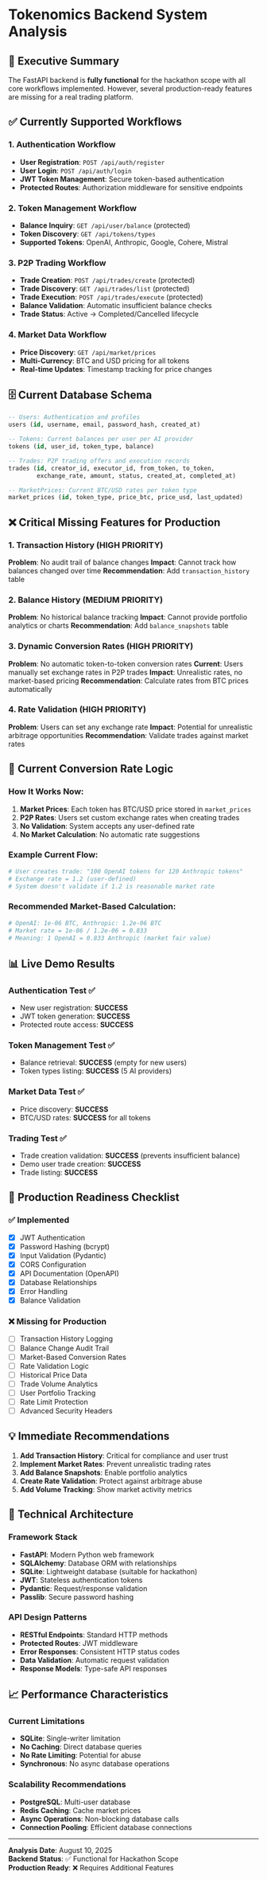 # Tokenomics Backend System Analysis

## 🎯 Executive Summary

The FastAPI backend is **fully functional** for the hackathon scope with all core workflows implemented. However, several production-ready features are missing for a real trading platform.

## ✅ Currently Supported Workflows

### 1. Authentication Workflow
- **User Registration**: `POST /api/auth/register`
- **User Login**: `POST /api/auth/login`
- **JWT Token Management**: Secure token-based authentication
- **Protected Routes**: Authorization middleware for sensitive endpoints

### 2. Token Management Workflow
- **Balance Inquiry**: `GET /api/user/balance` (protected)
- **Token Discovery**: `GET /api/tokens/types`
- **Supported Tokens**: OpenAI, Anthropic, Google, Cohere, Mistral

### 3. P2P Trading Workflow
- **Trade Creation**: `POST /api/trades/create` (protected)
- **Trade Discovery**: `GET /api/trades/list` (protected)
- **Trade Execution**: `POST /api/trades/execute` (protected)
- **Balance Validation**: Automatic insufficient balance checks
- **Trade Status**: Active → Completed/Cancelled lifecycle

### 4. Market Data Workflow
- **Price Discovery**: `GET /api/market/prices`
- **Multi-Currency**: BTC and USD pricing for all tokens
- **Real-time Updates**: Timestamp tracking for price changes

## 🗄️ Current Database Schema

```sql
-- Users: Authentication and profiles
users (id, username, email, password_hash, created_at)

-- Tokens: Current balances per user per AI provider
tokens (id, user_id, token_type, balance)

-- Trades: P2P trading offers and execution records
trades (id, creator_id, executor_id, from_token, to_token, 
        exchange_rate, amount, status, created_at, completed_at)

-- MarketPrices: Current BTC/USD rates per token type
market_prices (id, token_type, price_btc, price_usd, last_updated)
```

## ❌ Critical Missing Features for Production

### 1. Transaction History (HIGH PRIORITY)
**Problem**: No audit trail of balance changes
**Impact**: Cannot track how balances changed over time
**Recommendation**: Add `transaction_history` table

### 2. Balance History (MEDIUM PRIORITY)
**Problem**: No historical balance tracking
**Impact**: Cannot provide portfolio analytics or charts
**Recommendation**: Add `balance_snapshots` table

### 3. Dynamic Conversion Rates (HIGH PRIORITY)
**Problem**: No automatic token-to-token conversion rates
**Current**: Users manually set exchange rates in P2P trades
**Impact**: Unrealistic rates, no market-based pricing
**Recommendation**: Calculate rates from BTC prices automatically

### 4. Rate Validation (HIGH PRIORITY)
**Problem**: Users can set any exchange rate
**Impact**: Potential for unrealistic arbitrage opportunities
**Recommendation**: Validate trades against market rates

## 🔄 Current Conversion Rate Logic

### How It Works Now:
1. **Market Prices**: Each token has BTC/USD price stored in `market_prices`
2. **P2P Rates**: Users set custom exchange rates when creating trades
3. **No Validation**: System accepts any user-defined rate
4. **No Market Calculation**: No automatic rate suggestions

### Example Current Flow:
```python
# User creates trade: "100 OpenAI tokens for 120 Anthropic tokens"
# Exchange rate = 1.2 (user-defined)
# System doesn't validate if 1.2 is reasonable market rate
```

### Recommended Market-Based Calculation:
```python
# OpenAI: 1e-06 BTC, Anthropic: 1.2e-06 BTC
# Market rate = 1e-06 / 1.2e-06 = 0.833
# Meaning: 1 OpenAI = 0.833 Anthropic (market fair value)
```

## 📊 Live Demo Results

### Authentication Test ✅
- New user registration: **SUCCESS**
- JWT token generation: **SUCCESS**
- Protected route access: **SUCCESS**

### Token Management Test ✅
- Balance retrieval: **SUCCESS** (empty for new users)
- Token types listing: **SUCCESS** (5 AI providers)

### Market Data Test ✅
- Price discovery: **SUCCESS**
- BTC/USD rates: **SUCCESS** for all tokens

### Trading Test ✅
- Trade creation validation: **SUCCESS** (prevents insufficient balance)
- Demo user trade creation: **SUCCESS**
- Trade listing: **SUCCESS**

## 🚀 Production Readiness Checklist

### ✅ Implemented
- [x] JWT Authentication
- [x] Password Hashing (bcrypt)
- [x] Input Validation (Pydantic)
- [x] CORS Configuration
- [x] API Documentation (OpenAPI)
- [x] Database Relationships
- [x] Error Handling
- [x] Balance Validation

### ❌ Missing for Production
- [ ] Transaction History Logging
- [ ] Balance Change Audit Trail
- [ ] Market-Based Conversion Rates
- [ ] Rate Validation Logic
- [ ] Historical Price Data
- [ ] Trade Volume Analytics
- [ ] User Portfolio Tracking
- [ ] Rate Limit Protection
- [ ] Advanced Security Headers

## 💡 Immediate Recommendations

1. **Add Transaction History**: Critical for compliance and user trust
2. **Implement Market Rates**: Prevent unrealistic trading rates
3. **Add Balance Snapshots**: Enable portfolio analytics
4. **Create Rate Validation**: Protect against arbitrage abuse
5. **Add Volume Tracking**: Show market activity metrics

## 🔧 Technical Architecture

### Framework Stack
- **FastAPI**: Modern Python web framework
- **SQLAlchemy**: Database ORM with relationships
- **SQLite**: Lightweight database (suitable for hackathon)
- **JWT**: Stateless authentication tokens
- **Pydantic**: Request/response validation
- **Passlib**: Secure password hashing

### API Design Patterns
- **RESTful Endpoints**: Standard HTTP methods
- **Protected Routes**: JWT middleware
- **Error Responses**: Consistent HTTP status codes
- **Data Validation**: Automatic request validation
- **Response Models**: Type-safe API responses

## 📈 Performance Characteristics

### Current Limitations
- **SQLite**: Single-writer limitation
- **No Caching**: Direct database queries
- **No Rate Limiting**: Potential for abuse
- **Synchronous**: No async database operations

### Scalability Recommendations
- **PostgreSQL**: Multi-user database
- **Redis Caching**: Cache market prices
- **Async Operations**: Non-blocking database calls
- **Connection Pooling**: Efficient database connections

---

**Analysis Date**: August 10, 2025  
**Backend Status**: ✅ Functional for Hackathon Scope  
**Production Ready**: ❌ Requires Additional Features
